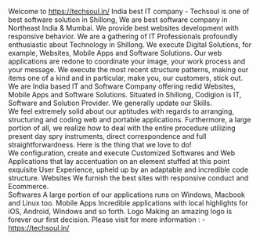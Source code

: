 Welcome to https://techsoul.in/ India best IT company - Techsoul is one of best software solution in Shillong, We are best software company  in Northeast India &amp; Mumbai. We provide best websites development with responsive behavior. We are a gathering of IT Professionals profoundly enthusiastic about Technology in Shillong. We execute Digital Solutions, for example, Websites, Mobile Apps and Software Solutions.  Our web applications are redone to coordinate your image, your work process and your message.
We execute the most recent structure patterns, making our items one of a kind and in particular, make you, our customers, stick out.  We are India based IT and Software Company offering redid Websites, Mobile Apps and Software Solutions. Situated in Shillong, Codigion is IT, Software and Solution Provider.  We generally update our Skills.  
We feel extremely solid about our aptitudes with regards to arranging, structuring and coding web and portable applications.  Furthermore, a large portion of all, we realize how to deal with the entire procedure utilizing present day spry instruments, direct correspondence and full straightforwardness. Here is the thing that we love to do!  
We configuration, create and execute Customized Softwares and Web Applications that lay accentuation on an element stuffed at this point exquisite User Experience, upheld up by an adaptable and incredible code structure. 
Websites We furnish the best sites with responsive conduct and Ecommerce.  
Softwares A large portion of our applications runs on Windows, Macbook and Linux too. 
Mobile Apps Incredible applications with local highlights for iOS, Android, Windows and so forth. 
Logo  Making an amazing logo is forever our first decision.
Please visit for more information : - https://techsoul.in/

